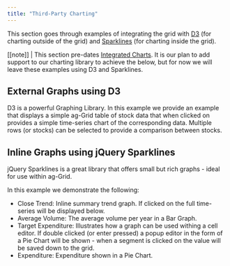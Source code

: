 ```yaml
---
title: "Third-Party Charting"
---
```


This section goes through examples of integrating the grid with [D3](https://d3js.org/) (for charting outside of the grid) and [Sparklines](https://omnipotent.net/jquery.sparkline/) (for charting inside the grid).


[[note]]
| This section pre-dates [Integrated Charts](../integrated-charts/). It is our plan to add support to our charting library to achieve the below, but for now we will leave these examples using D3 and Sparklines.

## External Graphs using D3

D3 is a powerful Graphing Library. In this example we provide an example that displays a simple ag-Grid table of stock
data that when clicked on provides a simple time-series chart of the corresponding data. Multiple rows (or stocks) can be
selected to provide a comparison between stocks.

<grid-example title='External Graphs using D3' name='stocks-master-detail' type='vanilla' options='{ "enterprise": true, "exampleHeight": 820 }'></grid-example>

## Inline Graphs using jQuery Sparklines

jQuery Sparklines is a great library that offers small but rich graphs - ideal for use within ag-Grid.

In this example we demonstrate the following:

- Close Trend: Inline summary trend graph. If clicked on the full time-series will be displayed below.
- Average Volume: The average volume per year in a Bar Graph.
- Target Expenditure: Illustrates how a graph can be used withing a cell editor. If double clicked (or enter pressed) a popup editor in the form of a Pie Chart will be shown - when a segment is clicked on the value will be saved down to the grid.
- Expenditure: Expenditure shown in a Pie Chart.


<grid-example title='Inline Graphs' name='inline-graphs' type='vanilla' options='{ "enterprise": true, "exampleHeight": 850, "extras": ["lodash", "d3", "jquery", "sparkline"] }'></grid-example>

